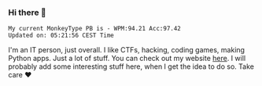 ### Hi there 👋
<!-- PB START -->
```
My current MonkeyType PB is - WPM:94.21 Acc:97.42
Updated on: 05:21:56 CEST Time
```
<!-- PB END -->
I'm an IT person, just overall. I like CTFs, hacking, coding games, making Python apps. Just a lot of stuff.
You can check out my website [here](https://skill3472.github.io/).
I will probably add some interesting stuff here, when I get the idea to do so. Take care ❤️
